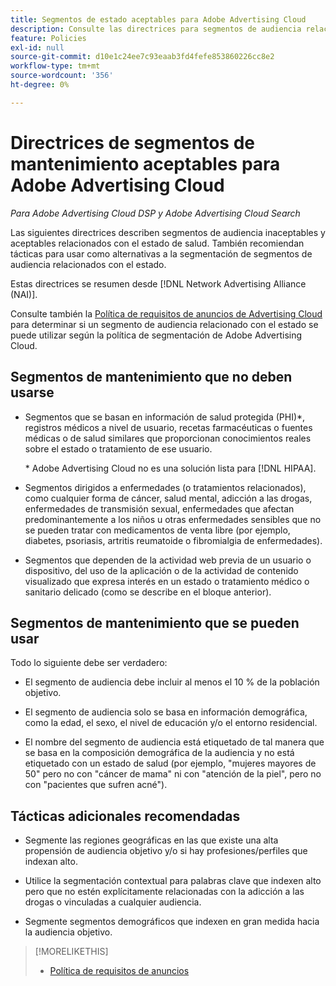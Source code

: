```yaml
---
title: Segmentos de estado aceptables para Adobe Advertising Cloud
description: Consulte las directrices para segmentos de audiencia relacionados con el estado aceptables y las tácticas para utilizarlos como alternativas para segmentar segmentos de audiencia relacionados con el estado.
feature: Policies
exl-id: null
source-git-commit: d10e1c24ee7c93eaab3fd4fefe853860226cc8e2
workflow-type: tm+mt
source-wordcount: '356'
ht-degree: 0%

---
```


# Directrices de segmentos de mantenimiento aceptables para Adobe Advertising Cloud

*Para Adobe Advertising Cloud DSP y Adobe Advertising Cloud Search*

Las siguientes directrices describen segmentos de audiencia inaceptables y aceptables relacionados con el estado de salud. También recomiendan tácticas para usar como alternativas a la segmentación de segmentos de audiencia relacionados con el estado.

Estas directrices se resumen desde [!DNL Network Advertising Alliance (NAI)].

Consulte también la [Política de requisitos de anuncios de Advertising Cloud](/help/policies/ad-requirements-policy.md) para determinar si un segmento de audiencia relacionado con el estado se puede utilizar según la política de segmentación de Adobe Advertising Cloud.

## Segmentos de mantenimiento que no deben usarse

* Segmentos que se basan en información de salud protegida (PHI)\*, registros médicos a nivel de usuario, recetas farmacéuticas o fuentes médicas o de salud similares que proporcionan conocimientos reales sobre el estado o tratamiento de ese usuario.

   \* Adobe Advertising Cloud no es una solución lista para [!DNL HIPAA].

* Segmentos dirigidos a enfermedades (o tratamientos relacionados), como cualquier forma de cáncer, salud mental, adicción a las drogas, enfermedades de transmisión sexual, enfermedades que afectan predominantemente a los niños u otras enfermedades sensibles que no se pueden tratar con medicamentos de venta libre (por ejemplo, diabetes, psoriasis, artritis reumatoide o fibromialgia de enfermedades).

* Segmentos que dependen de la actividad web previa de un usuario o dispositivo, del uso de la aplicación o de la actividad de contenido visualizado que expresa interés en un estado o tratamiento médico o sanitario delicado (como se describe en el bloque anterior).

## Segmentos de mantenimiento que se pueden usar

Todo lo siguiente debe ser verdadero:

* El segmento de audiencia debe incluir al menos el 10 % de la población objetivo.

* El segmento de audiencia solo se basa en información demográfica, como la edad, el sexo, el nivel de educación y/o el entorno residencial.

* El nombre del segmento de audiencia está etiquetado de tal manera que se basa en la composición demográfica de la audiencia y no está etiquetado con un estado de salud (por ejemplo, &quot;mujeres mayores de 50&quot; pero no con &quot;cáncer de mama&quot; ni con &quot;atención de la piel&quot;, pero no con &quot;pacientes que sufren acné&quot;).

## Tácticas adicionales recomendadas

* Segmente las regiones geográficas en las que existe una alta propensión de audiencia objetivo y/o si hay profesiones/perfiles que indexan alto.

* Utilice la segmentación contextual para palabras clave que indexen alto pero que no estén explícitamente relacionadas con la adicción a las drogas o vinculadas a cualquier audiencia.

* Segmente segmentos demográficos que indexen en gran medida hacia la audiencia objetivo.

>[!MORELIKETHIS]
>
>* [Política de requisitos de anuncios](/help/policies/ad-requirements-policy.md)


